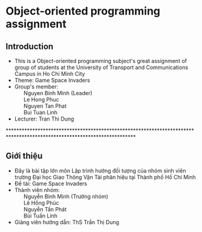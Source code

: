 # Object-oriented programming assignment  
<h2> Introduction </h2>
<ul>
  <li>This is a Object-oriented programming subject's great assignment of group of students at the University of Transport and Communications Campus in Ho Chi Minh City</li>
  <li>Theme: Game Space Invaders</li>
  <li>
    Group's member:
    <ul type="none">
      <li>Nguyen Binh Minh (Leader)</li>
      <li>Le Hong Phuc</li>
      <li>Nguyen Tan Phat</li>
      <li>Bui Tuan Linh</li>
    </ul>
   </li>
   <li>Lecturer: Tran Thi Dung</li>
 </ul>
************************************************************************************************************************
<h2> Giới thiệu </h2>
<ul>
  <li>Đây là bài tập lớn môn Lập trình hướng đối tượng của nhóm sinh viên trường Đại học Giao Thông Vận Tải phân hiệu tại Thành phố Hồ Chí Minh</li>
  <li>Đề tài: Game Space Invaders</li>
  <li>
    Thành viên nhóm:
    <ul type="none">
      <li>Nguyễn Bình Minh (Trưởng nhóm)</li>
      <li>Lê Hồng Phúc</li>
      <li>Nguyễn Tấn Phát</li>
      <li>Bùi Tuấn Linh</li>
    </ul>
   </li>
   <li>Giảng viên hướng dẫn: ThS Trần Thị Dung</li>
 </ul>
